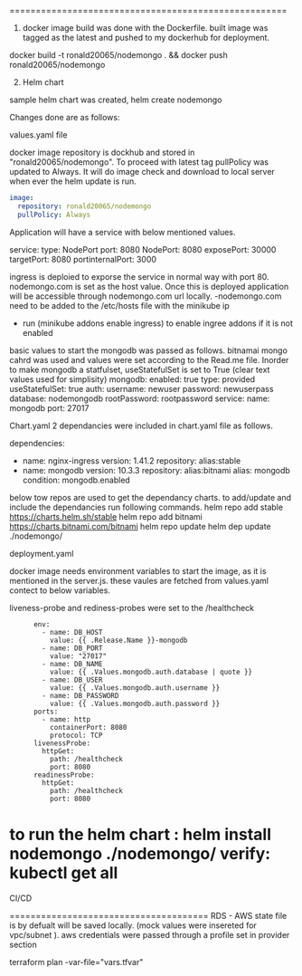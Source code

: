 =====================================================
1. docker image build was done with the Dockerfile. built image was tagged as the latest and pushed to my dockerhub for deployment.

docker build -t ronald20065/nodemongo . &&  docker push ronald20065/nodemongo

2. Helm chart

sample helm chart was created,
  helm create nodemongo

Changes done are as follows:

values.yaml file

docker image repository is dockhub and stored in "ronald20065/nodemongo". To proceed with latest tag
 pullPolicy was updated to Always. It will do image check and download to local server when ever the helm update is run.
 
```yaml
image:
  repository: ronald20065/nodemongo
  pullPolicy: Always

```

Application will have a service with below mentioned values. 

service:
  type: NodePort
  port: 8080
  NodePort: 8080
  exposePort: 30000
  targetPort: 8080
  portinternalPort: 3000


ingress is deploied to exporse the service in normal way with port 80. nodemongo.com is set as the host
 value. Once this is deployed application will be accessible through nodemongo.com url locally.
  -nodemongo.com need to be added to the /etc/hosts file with the minikube ip
  - run (minikube addons enable ingress) to enable ingree addons if it is not enabled


basic values to start the mongodb was passed as follows. bitnamai mongo cahrd was used and values were
 set according to the Read.me file. Inorder to make mongodb a statfulset, useStatefulSet is set to True
(clear text values used for simplisity)
mongodb:
  enabled: true
  type: provided
  useStatefulSet: true
  auth:
    username: newuser
    password: newuserpass
    database: nodemongodb
    rootPassword: rootpassword
  service:
    name: mongodb
    port: 27017

Chart.yaml 
2 dependancies were included in chart.yaml file as follows. 


dependencies:
- name: nginx-ingress
  version: 1.41.2
  repository: alias:stable
- name: mongodb
  version: 10.3.3
  repository: alias:bitnami
  alias: mongodb
  condition: mongodb.enabled


below tow repos are used to get the dependancy charts. to add/update and include the dependancies 
run following commands.
  helm repo add stable https://charts.helm.sh/stable
  helm repo add bitnami https://charts.bitnami.com/bitnami
  helm repo update
  helm dep update ./nodemongo/

deployment.yaml

docker image needs environment variables to start the image, as it is mentioned in the server.js.
these vaules are fetched from values.yaml contect to below variables.

liveness-probe and rediness-probes were set to the /healthcheck 

          env:
            - name: DB_HOST
              value: {{ .Release.Name }}-mongodb
            - name: DB_PORT
              value: "27017"
            - name: DB_NAME
              value: {{ .Values.mongodb.auth.database | quote }}
            - name: DB_USER
              value: {{ .Values.mongodb.auth.username }}
            - name: DB_PASSWORD
              value: {{ .Values.mongodb.auth.password }}
          ports:
            - name: http
              containerPort: 8080
              protocol: TCP
          livenessProbe:
            httpGet:
              path: /healthcheck
              port: 8080
          readinessProbe:
            httpGet:
              path: /healthcheck
              port: 8080


to run the helm chart : helm install nodemongo ./nodemongo/
verify: kubectl get all
=======================================
CI/CD





======================================
RDS - AWS
state file is by defualt will be saved locally. (mock values were insereted for vpc/subnet ). 
aws credentials were passed through a profile set in provider section


terraform plan -var-file="vars.tfvar"
